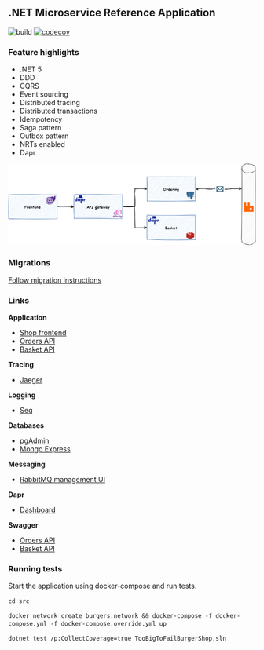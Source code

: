 ## .NET Microservice Reference Application 

![build](https://github.com/jbw/TooBigToFailBurgerShop/workflows/Build/badge.svg?branch=main)
[![codecov](https://codecov.io/gh/jbw/TooBigToFailBurgerShop/branch/develop/graph/badge.svg?token=4FB88IONQC)](https://codecov.io/gh/jbw/TooBigToFailBurgerShop)

### Feature highlights
* .NET 5
* DDD
* CQRS
* Event sourcing
* Distributed tracing
* Distributed transactions
* Idempotency
* Saga pattern
* Outbox pattern
* NRTs enabled
* Dapr

![High level architecture](docs/images/high-level-arch.png)

### Migrations

[Follow migration instructions](src/services/Ordering/Migrations/)

### Links

**Application**
* [Shop frontend](https://localhost:16968/)
* [Orders API](http://localhost:10000/api/orders)
* [Basket API](http://localhost:10000/api/basket)
 
**Tracing**
* [Jaeger](http://localhost:16686/)

**Logging**
* [Seq](http://localhost:8033)

**Databases**
* [pgAdmin](http://localhost:6541)
* [Mongo Express](http://localhost:8081)
  
**Messaging**
* [RabbitMQ management UI](http://localhost:15672)

**Dapr**
* [Dashboard](http://localhost:8034)

**Swagger**
* [Orders API](http://localhost:16969/swagger/index.html)
* [Basket API](http://localhost:16970/swagger/index.html)

### Running tests

Start the application using docker-compose and run tests. 

```
cd src
```

```
docker network create burgers.network && docker-compose -f docker-compose.yml -f docker-compose.override.yml up
```

```
dotnet test /p:CollectCoverage=true TooBigToFailBurgerShop.sln
```
